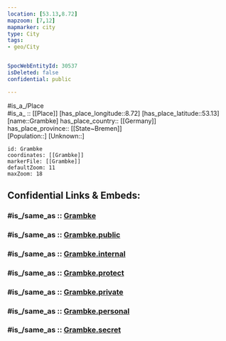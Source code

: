 ```yaml
---
location: [53.13,8.72] 
mapzoom: [7,12] 
mapmarker: city 
type: City
tags:
- geo/City


SpocWebEntityId: 30537
isDeleted: false
confidential: public

---
```

#is_a_/Place  
#is_a_ :: [[Place]] 
[has_place_longitude::8.72] 
[has_place_latitude::53.13] 
[name::Grambke] 
has_place_country:: [[Germany]]  
has_place_province:: [[State~Bremen]]  
[Population::] 
[Unknown::] 


```leaflet
id: Grambke
coordinates: [[Grambke]] 
markerFile: [[Grambke]] 
defaultZoom: 11 
maxZoom: 18
```


## Confidential Links & Embeds: 

### #is_/same_as :: [Grambke](/_Standards/Earth/Continent/Europe/Europe~Central/Germany/Germany~West/State~Bremen/cities~Bremen/Grambke.md) 

### #is_/same_as :: [Grambke.public](/_public/Earth/Continent/Europe/Europe~Central/Germany/Germany~West/State~Bremen/cities~Bremen/Grambke.public.md) 

### #is_/same_as :: [Grambke.internal](/_internal/Earth/Continent/Europe/Europe~Central/Germany/Germany~West/State~Bremen/cities~Bremen/Grambke.internal.md) 

### #is_/same_as :: [Grambke.protect](/_protect/Earth/Continent/Europe/Europe~Central/Germany/Germany~West/State~Bremen/cities~Bremen/Grambke.protect.md) 

### #is_/same_as :: [Grambke.private](/_private/Earth/Continent/Europe/Europe~Central/Germany/Germany~West/State~Bremen/cities~Bremen/Grambke.private.md) 

### #is_/same_as :: [Grambke.personal](/_personal/Earth/Continent/Europe/Europe~Central/Germany/Germany~West/State~Bremen/cities~Bremen/Grambke.personal.md) 

### #is_/same_as :: [Grambke.secret](/_secret/Earth/Continent/Europe/Europe~Central/Germany/Germany~West/State~Bremen/cities~Bremen/Grambke.secret.md)

